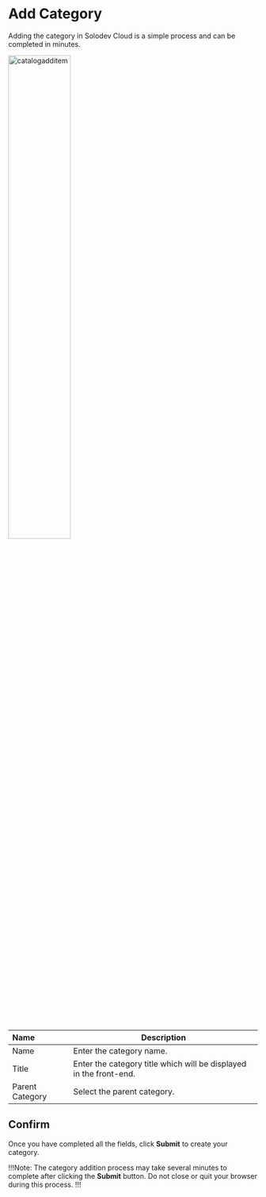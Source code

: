 # Add Category

Adding the category in Solodev Cloud is a simple process and can be completed in minutes.

<img src="/static/images/addcategory.jpg" alt="catalogadditem" style="width: 50%; display: block"></a>

**Name** | **Description** 
:--- | ---
Name | Enter the category name.
Title | Enter the category title which will be displayed in the front-end.
Parent Category | Select the parent category.

## Confirm

Once you have completed all the fields, click **Submit** to create your category.

!!!Note:
The category addition process may take several minutes to complete after clicking the **Submit** button. Do not close or quit your browser during this process.
!!!
